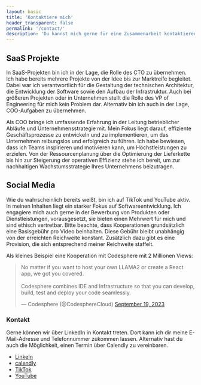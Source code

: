 ```yaml
---
layout: basic
title: 'Kontaktiere mich'
header_transparent: false
permalink: '/contact/'
description: 'Du kannst mich gerne für eine Zusammenarbeit kontaktieren. Derzeit stehe ich für neue SaaS-Projekte zur Verfügung, ebenso wie für Social Media Kooperationen.'
---
```


## SaaS Projekte

In SaaS-Projekten bin ich in der Lage, die Rolle des CTO zu übernehmen. Ich habe bereits mehrere Projekte von der Idee bis zur Marktreife begleitet. Dabei war ich verantwortlich für die Gestaltung der technischen Architektur, die Entwicklung der Software sowie den Aufbau der Infrastruktur. Auch bei größeren Projekten oder in Unternehmen stellt die Rolle des VP of Engineering für mich kein Problem dar. Alternativ bin ich auch in der Lage, COO-Aufgaben zu übernehmen.

Als COO bringe ich umfassende Erfahrung in der Leitung betrieblicher Abläufe und Unternehmensstrategie mit. Mein Fokus liegt darauf, effiziente Geschäftsprozesse zu entwickeln und zu implementieren, um das Unternehmen reibungslos und erfolgreich zu führen. Ich habe bewiesen, dass ich Teams inspirieren und motivieren kann, um Höchstleistungen zu erzielen. Von der Ressourcenplanung über die Optimierung der Lieferkette bis hin zur Steigerung der operativen Effizienz stehe ich bereit, um zur nachhaltigen Wachstumsstrategie Ihres Unternehmens beizutragen.

## Social Media

Wie du wahrscheinlich bereits weißt, bin ich auf TikTok und YouTube aktiv. In meinen Inhalten liegt ein starker Fokus auf Softwareentwicklung. Ich engagiere mich auch gerne in der Bewerbung von Produkten oder Dienstleistungen, vorausgesetzt, sie bieten einen Mehrwert für mich und sind ethisch vertretbar. Bitte beachte, dass Kooperationen grundsätzlich eine Basisgebühr pro Video beinhalten. Diese Gebühr bleibt unabhängig von der erreichten Reichweite konstant. Zusätzlich dazu gibt es eine Provision, die sich entsprechend meiner Reichweite staffelt.

Als kleines Beispiel eine Kooperation mit Codesphere mit 2 Millionen Views:

<blockquote class="twitter-tweet"><p lang="en" dir="ltr">No matter if you want to host your own LLAMA2 or create a React app, we got you covered.<br><br>Codesphere combines IDE and Infrastructure so that you can develop, build, test and deploy your code seamlessly.</p>&mdash; Codesphere (@CodesphereCloud) <a href="https://twitter.com/CodesphereCloud/status/1704198450147991778?ref_src=twsrc%5Etfw">September 19, 2023</a></blockquote> <script async src="https://platform.twitter.com/widgets.js" charset="utf-8"></script>

### Kontakt

Gerne können wir über LinkedIn in Kontakt treten. Dort kann ich dir meine E-Mail-Adresse und Telefonnummer zukommen lassen. Alternativ hast du auch die Möglichkeit, einen Termin über Calendly zu vereinbaren.

-   [LinkeIn](https://www.linkedin.com/in/oliver-jessner/)
-   [calendly](https://calendly.com/oliverjessner/30min)
-   [TikTok](https://www.tiktok.com/@oliverjessner)
-   [YouTube](https://www.youtube.com/@oliverjessner)
